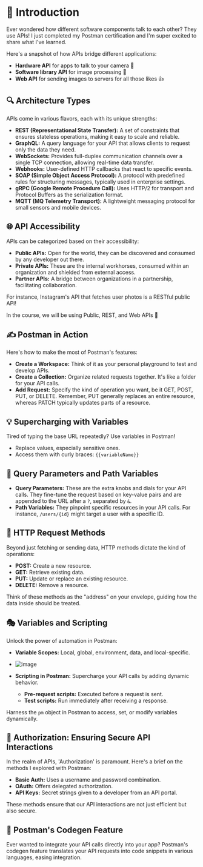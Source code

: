 # 🚀 Introduction

Ever wondered how different software components talk to each other? They use APIs! I just completed my Postman certification and I'm super excited to share what I've learned.

Here's a snapshot of how APIs bridge different applications:
- **Hardware API** for apps to talk to your camera 📸
- **Software library API** for image processing 🎨
- **Web API** for sending images to servers for all those likes 👍

## 🔍 Architecture Types

APIs come in various flavors, each with its unique strengths:
- **REST (Representational State Transfer):** A set of constraints that ensures stateless operations, making it easy to scale and reliable.
- **GraphQL:** A query language for your API that allows clients to request only the data they need.
- **WebSockets:** Provides full-duplex communication channels over a single TCP connection, allowing real-time data transfer.
- **Webhooks:** User-defined HTTP callbacks that react to specific events.
- **SOAP (Simple Object Access Protocol):** A protocol with predefined rules for structuring messages, typically used in enterprise settings.
- **gRPC (Google Remote Procedure Call):** Uses HTTP/2 for transport and Protocol Buffers as the serialization format.
- **MQTT (MQ Telemetry Transport):** A lightweight messaging protocol for small sensors and mobile devices.

## 🌐 API Accessibility

APIs can be categorized based on their accessibility:
- **Public APIs:** Open for the world, they can be discovered and consumed by any developer out there.
- **Private APIs:** These are the internal workhorses, consumed within an organization and shielded from external access.
- **Partner APIs:** A bridge between organizations in a partnership, facilitating collaboration.

For instance, Instagram's API that fetches user photos is a RESTful public API!

In the course, we will be using Public, REST, and Web APIs 👀

## ✍️ Postman in Action

Here's how to make the most of Postman's features:
- **Create a Workspace:** Think of it as your personal playground to test and develop APIs.
- **Create a Collection:** Organize related requests together. It's like a folder for your API calls.
- **Add Request:** Specify the kind of operation you want, be it GET, POST, PUT, or DELETE. Remember, PUT generally replaces an entire resource, whereas PATCH typically updates parts of a resource.

## 💡 Supercharging with Variables

Tired of typing the base URL repeatedly? Use variables in Postman!
- Replace values, especially sensitive ones.
- Access them with curly braces: `{{variableName}}`

## 🔗 Query Parameters and Path Variables

- **Query Parameters:** These are the extra knobs and dials for your API calls. They fine-tune the request based on key-value pairs and are appended to the URL after a `?`, separated by `&`.
- **Path Variables:** They pinpoint specific resources in your API calls. For instance, `/users/{id}` might target a user with a specific ID.

## 📃 HTTP Request Methods

Beyond just fetching or sending data, HTTP methods dictate the kind of operations:
- **POST:** Create a new resource.
- **GET:** Retrieve existing data.
- **PUT:** Update or replace an existing resource.
- **DELETE:** Remove a resource.

Think of these methods as the "address" on your envelope, guiding how the data inside should be treated.

## 🎭 Variables and Scripting

Unlock the power of automation in Postman:
- **Variable Scopes:** Local, global, environment, data, and local-specific.
- ![image](https://github.com/AkshatChandrapatle/Postman-API/assets/106798997/3cb8e555-9c6f-4d70-8fee-1bd20bc9a9b1)

- **Scripting in Postman:** Supercharge your API calls by adding dynamic behavior.
  - **Pre-request scripts:** Executed before a request is sent.
  - **Test scripts:** Run immediately after receiving a response.

Harness the `pm` object in Postman to access, set, or modify variables dynamically.

## 🔐 Authorization: Ensuring Secure API Interactions

In the realm of APIs, 'Authorization' is paramount. Here's a brief on the methods I explored with Postman:
- **Basic Auth:** Uses a username and password combination.
- **OAuth:** Offers delegated authorization.
- **API Keys:** Secret strings given to a developer from an API portal.

These methods ensure that our API interactions are not just efficient but also secure.

## 📜 Postman's Codegen Feature

Ever wanted to integrate your API calls directly into your app? Postman's codegen feature translates your API requests into code snippets in various languages, easing integration.
